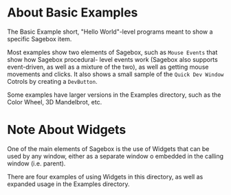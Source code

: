 # About Basic Examples

The Basic Example short, "Hello World"-level programs meant to show a specific Sagebox item. 

Most examples show two elements of Sagebox, such as `Mouse Events` that show how Sagebox procedural-
level events work (Sagebox also supports event-driven, as well as a mixture of the two), as well as getting
mouse movements and clicks.  It also shows a small sample of the `Quick Dev Window` Cotrols by creating a `DevButton`.

Some examples have larger versions in the Examples directory, such as the Color Wheel, 3D Mandelbrot, etc. 

# Note About Widgets

One of the main elements of Sagebox is the use of Widgets that can be used by any window, either as a separate window o
embedded in the calling window (i.e. parent). 

There are four examples of using Widgets in this directory, as well as expanded usage in the Examples directory.

